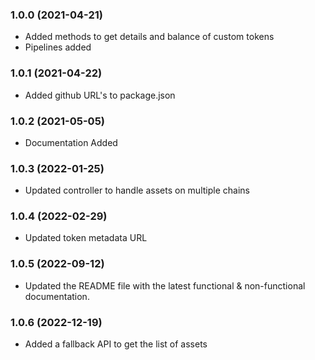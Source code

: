 ### 1.0.0 (2021-04-21)

* Added methods to get details and balance of custom tokens
* Pipelines added

### 1.0.1 (2021-04-22)

* Added github URL's to package.json

### 1.0.2 (2021-05-05)

* Documentation Added

### 1.0.3 (2022-01-25)

* Updated controller to handle assets on multiple chains

### 1.0.4 (2022-02-29)

* Updated token metadata URL

### 1.0.5 (2022-09-12)

* Updated the README file with the latest functional & non-functional documentation.

### 1.0.6 (2022-12-19)

* Added a fallback API to get the list of assets
